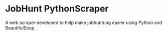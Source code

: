 # JobHunt PythonScraper

A web scraper developed to help make jobhuntung easier using Python and BeautifulSoup.
